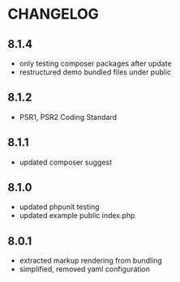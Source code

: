 # CHANGELOG

## 8.1.4

- only testing composer packages after update
- restructured demo bundled files under public

## 8.1.2

- PSR1, PSR2 Coding Standard

## 8.1.1

- updated composer suggest

## 8.1.0

- updated phpunit testing
- updated example public index.php

## 8.0.1

- extracted markup rendering from bundling
- simplified, removed yaml configuration